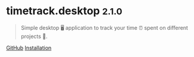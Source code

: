 # timetrack.desktop <small>2.1.0</small>

> Simple desktop 🖥️ application to track your time ⏰ spent on different projects 🎉.

[GitHub](https://github.com/mistweaverco/timetrack.desktop)
[Installation](install)
